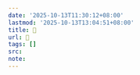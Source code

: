 ```yaml
---
date: '2025-10-13T11:30:12+08:00'
lastmod: '2025-10-13T13:04:51+08:00'
title: 󰤵
url: 󰤵
tags: []
src:
note:
---
```


